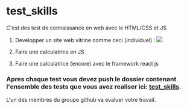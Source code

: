 # test_skills

C'est des test de connaissance en web avec le HTML/CSS et JS

1. Developper un site web vitrine comme ceci (individuel) : 
![](https://github.com/TeraTra/test_company/blob/main/defi.png)

2. Faire une calculatrice en JS

3. Faire une calculatrice (encore) avec le framework react js 

### Apres chaque test vous devez push le dossier contenant l'ensemble des tests que vous avez realiser ici: [test_skills](https://github.com/TeraTra/test_skill.git). 
L'un des membres du groupe github va evaluer votre travail.
